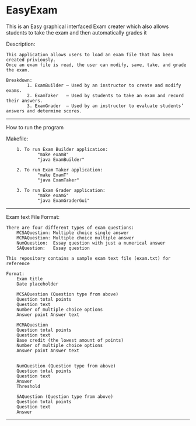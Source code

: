 # EasyExam
This is an Easy graphical interfaced Exam creater which also allows students to take the exam and then automatically grades it

Description: 

    This application allows users to load an exam file that has been created priviously.
    Once an exam file is read, the user can modify, save, take, and grade the exam.

    Breakdown:
            1. ExamBuilder – Used by an instructor to create and modify exams.
            2. ExamTaker   – Used by students to take an exam and record their answers.
            3. ExamGrader  – Used by an instructor to evaluate students’ answers and determine scores.

**************************************************************************
How to run the program

Makefile:

        1. To run Exam Builder application:
                "make examB"
                "java ExamBuilder"

        2. To run Exam Taker application:
                "make ExamT"
                "java ExamTaker"

        3. To run Exam Grader application:
                "make examG"
                "java ExamGraderGui"

**************************************************************************
Exam text File Format:

    There are four different types of exam questions:
        MCSAQuestion: Multiple choice single answer
        MCMAQuestion: Multiple choice multiple answer
        NumQuestion:  Essay question with just a numerical answer
        SAQuestion:   Essay question

    This repository contains a sample exam text file (exam.txt) for reference

    Format:
        Exam title
        Date placeholder

        MCSAQuestion (Question type from above)
        Question total points
        Question text
        Number of multiple choice options
        Answer point Answer text

        MCMAQuestion
        Question total points
        Question text
        Base credit (the lowest amount of points)
        Number of multiple choice options
        Answer point Answer text
 

        NumQuestion (Question type from above)
        Question total points
        Question text
        Answer
        Threshold 

        SAQuestion (Question type from above)
        Question total points
        Question text
        Answer

*************************************************************************
